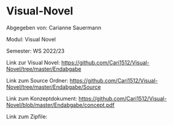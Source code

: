 # Visual-Novel

Abgegeben von: Carianne Sauermann

Modul: Visual Novel

Semester: WS 2022/23

Link zur Visual Novel: https://github.com/Cari1512/Visual-Novel/tree/master/Endabgabe

Link zum Source Ordner: https://github.com/Cari1512/Visual-Novel/tree/master/Endabgabe/Source

Link zum Konzeptdokument: https://github.com/Cari1512/Visual-Novel/blob/master/Endabgabe/concept.pdf

Link zum Zipfile: 
